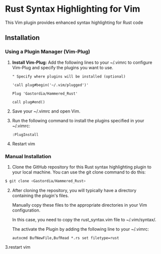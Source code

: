 # Rust Syntax Highlighting for Vim

This Vim plugin provides enhanced syntax highlighting for Rust code

## Installation

### Using a Plugin Manager (Vim-Plug)

1. **Install Vim-Plug:**
   Add the following lines to your ~/.vimrc to configure Vim-Plug and specify the plugins you want to use.
   ```vim
   " Specify where plugins will be installed (optional)

   'call plug#begin('~/.vim/plugged')'

   Plug 'Gastordia/Hammered_Rust'

   call plug#end()
   ```

2. Save your ~/.vimrc and open Vim.
3. Run the following command to install the plugins specified in your ~/.vimrc:
   ```vim
   :PlugInstall
   ```
 4. Restart vim
### Manual Installation
   1. Clone the GitHub repository for this Rust syntax highlighting plugin to your local machine.
      You can use the git clone command to do this:
   ```sh
   $ git clone <Gastordia/Hammered_Rust>
   ```

   2. After cloning the repository, you will typically have a directory containing the plugin's files. 
   
      Manually copy these files to the appropriate directories in your Vim configuration. 
      
      In this case, you need to copy the rust_syntax.vim file to ~/.vim/syntax/.
      
      The activate the Plugin by adding the following line to your  ~/.vimrc:
      
      ```vim
      autocmd BufNewFile,BufRead *.rs set filetype=rust
      ```

      
   3.restart vim
  
  

